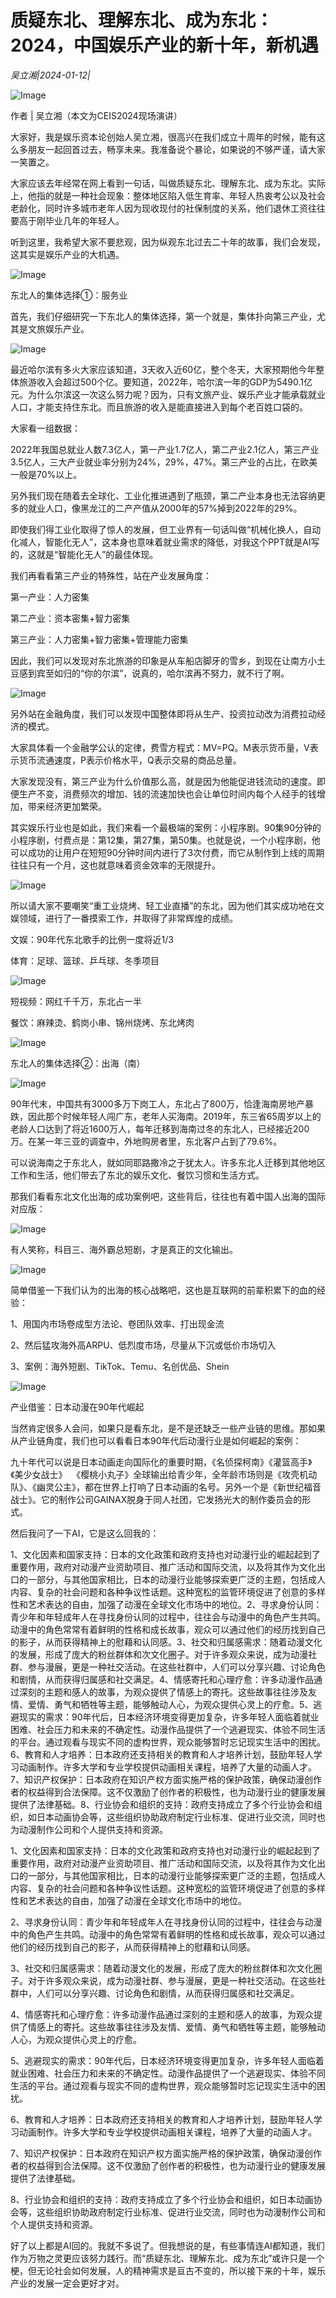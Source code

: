 # 质疑东北、理解东北、成为东北：2024，中国娱乐产业的新十年，新机遇

*吴立湘|2024-01-12|*

![Image](https://mmbiz.qpic.cn/mmbiz_jpg/UgtzVuzhFd5ibEtGcMRuytouSeCo8dAjIskr7AwaGj3ibVTcqradjdb9BmmSI8ic3ZTutgJqUQcswGhV65ick9vqAw/640?wx_fmt=jpeg&from=appmsg&wxfrom=5&wx_lazy=1&wx_co=1)

作者 | 吴立湘（本文为CEIS2024现场演讲）

大家好，我是娱乐资本论创始人吴立湘，很高兴在我们成立十周年的时候，能有这么多朋友一起回首过去，畅享未来。我准备说个暴论，如果说的不够严谨，请大家一笑置之。

大家应该去年经常在网上看到一句话，叫做质疑东北、理解东北、成为东北。实际上，他指的就是一种社会现象：整体地区陷入低生育率、年轻人热衷考公以及社会老龄化，同时许多城市老年人因为现收现付的社保制度的关系，他们退休工资往往要高于刚毕业几年的年轻人。

听到这里，我希望大家不要悲观，因为纵观东北过去二十年的故事，我们会发现，这其实是娱乐产业的大机遇。

![Image](https://mmbiz.qpic.cn/mmbiz_png/jNZszpkibXx8r0eeusveAtyj98pKeBEz7tMuAmiadsyvAk4l30TZvmgP03RGX0iaosuL5yVawsdblYqeWUcOTHYoQ/640?wx_fmt=png&wxfrom=5&wx_lazy=1&wx_co=1)

东北人的集体选择①：服务业

首先，我们仔细研究一下东北人的集体选择，第一个就是，集体扑向第三产业，尤其是文旅娱乐产业。

![Image](https://mmbiz.qpic.cn/mmbiz_jpg/UgtzVuzhFd5ibEtGcMRuytouSeCo8dAjI0Oez1RBpx06ojYibJY3FoiaNhZicsPrFczKlpG2DsG1cr7RJ2PSdmSblQ/640?wx_fmt=jpeg&from=appmsg&wxfrom=5&wx_lazy=1&wx_co=1)

最近哈尔滨有多火大家应该知道，3天收入近60亿，整个冬天，大家预期他今年整体旅游收入会超过500个亿。要知道，2022年，哈尔滨一年的GDP为5490.1亿元。为什么尔滨这一次这么努力呢？因为，只有文旅产业、娱乐产业才能承载就业人口，才能支持住东北。而且旅游的收入是能直接进入到每个老百姓口袋的。

大家看一组数据：

2022年我国总就业人数7.3亿人，第一产业1.7亿人，第二产业2.1亿人，第三产业3.5亿人，三大产业就业率分别为24%，29%，47%。第三产业的占比，在欧美一般是70%以上。

另外我们现在随着去全球化、工业化推进遇到了瓶颈，第二产业本身也无法容纳更多的就业人口，像黑龙江的二产产值从2000年的57%掉到2022年的29%。

即使我们得工业化取得了惊人的发展，但工业界有一句话叫做“机械化换人，自动化减人，智能化无人”，这本身也意味着就业需求的降低，对我这个PPT就是AI写的，这就是“智能化无人”的最佳体现。

我们再看看第三产业的特殊性，站在产业发展角度：

第一产业：人力密集

第二产业：资本密集+智力密集

第三产业：人力密集+智力密集+管理能力密集

因此，我们可以发现对东北旅游的印象是从车船店脚牙的雪乡，到现在让南方小土豆感到宾至如归的“你的尔滨”，说真的，哈尔滨再不努力，就不行了啊。

![Image](https://mmbiz.qpic.cn/mmbiz_jpg/UgtzVuzhFd5ibEtGcMRuytouSeCo8dAjI36ibossN2eFYhdNvr5cbcmWvPyAXNvmH7bIFdcwGy3cjEo5LCfU7Cmw/640?wx_fmt=jpeg&from=appmsg&wxfrom=5&wx_lazy=1&wx_co=1)

另外站在金融角度，我们可以发现中国整体即将从生产、投资拉动改为消费拉动经济的模式。

大家具体看一个金融学公认的定律，费雪方程式：MV=PQ。M表示货币量，V表示货币流通速度，P表示价格水平，Q表示交易的商品总量。

大家发现没有，第三产业为什么价值那么高，就是因为他能促进钱流动的速度。即便生产不变，消费频次的增加、钱的流速加快也会让单位时间内每个人经手的钱增加，带来经济更加繁荣。

其实娱乐行业也是如此，我们来看一个最极端的案例：小程序剧。90集90分钟的小程序剧，付费点是：第12集，第27集，第50集。也就是说，一个小程序剧，他可以成功的让用户在短短90分钟时间内进行了3次付费，而它从制作到上线的周期往往只有一个月，这也就意味着资金效率的无限提升。

![Image](https://mmbiz.qpic.cn/mmbiz_png/UgtzVuzhFd5ibEtGcMRuytouSeCo8dAjI5VV0WtbhdWBzQCYQICcnPOIibAUtIrsh18HA2MwsPKzBpVxsbIj19oQ/640?wx_fmt=png&wxfrom=5&wx_lazy=1&wx_co=1)

所以请大家不要嘲笑“重工业烧烤、轻工业直播”的东北，因为他们其实成功地在文娱领域，进行了一番摸索工作，并取得了非常辉煌的成绩。

文娱：90年代东北歌手的比例一度将近1/3

体育：足球、篮球、乒乓球、冬季项目

![Image](https://mmbiz.qpic.cn/mmbiz_png/UgtzVuzhFd5ibEtGcMRuytouSeCo8dAjIbBtGT6jjcXWLzGRsfEjq6RJdV7y1mVIg4GU0E5mtvgxjkMcVIbwaMQ/640?wx_fmt=png&from=appmsg&wxfrom=5&wx_lazy=1&wx_co=1)

短视频：网红千千万，东北占一半

餐饮：麻辣烫、鹤岗小串、锦州烧烤、东北烤肉

![Image](https://mmbiz.qpic.cn/mmbiz_png/jNZszpkibXx8r0eeusveAtyj98pKeBEz7ejDSZf97dAE3mMYqSpwDp0blV0YsOONibSOjLz8EycRV8uxj7xc8QIg/640?wx_fmt=png&wxfrom=5&wx_lazy=1&wx_co=1)

东北人的集体选择②：出海（南）

![Image](https://mmbiz.qpic.cn/mmbiz_jpg/UgtzVuzhFd5ibEtGcMRuytouSeCo8dAjI4W7zRibd5ibAJE33OVNPtpIYkXsV4sDUyyrA0IojzFhsRbAhYwKyyJRQ/640?wx_fmt=jpeg&wxfrom=5&wx_lazy=1&wx_co=1)

90年代末，中国共有3000多万下岗工人，东北占了800万，恰逢海南房地产暴跌，因此那个时候年轻人闯广东，老年人买海南。2019年，东三省65周岁以上的老龄人口达到了将近1600万人，每年迁移到海南过冬的东北人，已经接近200万。在某一年三亚的调查中，外地购房者里，东北客户占到了79.6%。

可以说海南之于东北人，就如同耶路撒冷之于犹太人。许多东北人迁移到其他地区工作和生活，他们带去了东北的娱乐文化、餐饮习惯和生活方式。

那我们看看东北文化出海的成功案例吧，这些背后，往往也有着中国人出海的国际对应版：

![Image](https://mmbiz.qpic.cn/mmbiz_png/UgtzVuzhFd5ibEtGcMRuytouSeCo8dAjIfMnicibgwtgrM5sib5cvlNTb1NG5pWu2xOhpcAr6H2xGghLUrS5iaicEHbQ/640?wx_fmt=png&from=appmsg&wxfrom=5&wx_lazy=1&wx_co=1)

有人笑称，科目三、海外霸总短剧，才是真正的文化输出。

![Image](https://mmbiz.qpic.cn/mmbiz_png/UgtzVuzhFd5ibEtGcMRuytouSeCo8dAjI3Zby1NscJMNETeN5rIUvKFKTQz4ThftvRNX8nn41x9O7oP4EdQtib3w/640?wx_fmt=png&wxfrom=5&wx_lazy=1&wx_co=1)

简单借鉴一下我们认为的出海的核心战略吧，这也是互联网的前辈积累下的血的经验：

1、用国内市场卷成型方法论、卷团队效率、打出现金流

2、然后猛攻海外高ARPU、低烈度市场，尽量从下沉或低价市场切入

3、案例：海外短剧、TikTok、Temu、名创优品、Shein

![Image](https://mmbiz.qpic.cn/mmbiz_png/jNZszpkibXx8r0eeusveAtyj98pKeBEz7gMbSIRF8ujdpJibC3CLgiaEEY6kJq4YuKUC4cv1ZG4kjEVEHhs35Zn3Q/640?wx_fmt=png&wxfrom=5&wx_lazy=1&wx_co=1)

产业借鉴：日本动漫在90年代崛起

当然肯定很多人会问，如果只是看东北，是不是还缺乏一些产业链的思维。那如果从产业链角度，我们也可以看看日本90年代后动漫行业是如何崛起的案例：

九十年代可以说是日本动画走向国际化的重要时期，《名侦探柯南》《灌篮高手》《美少女战士》  《樱桃小丸子》全球输出给青少年，全年龄市场则是《攻壳机动队》、《幽灵公主》，都在世界上打响了日本动画的名号。另外一个是《新世纪福音战士》。它的制作公司GAINAX脱身于同人社团，它发扬光大的制作委员会的形式。

然后我问了一下AI，它是这么回我的：

1、文化因素和国家支持：日本的文化政策和政府支持也对动漫行业的崛起起到了重要作用，政府对动漫产业资助项目、推广活动和国际交流，以及将其作为文化出口的一部分，与其他国家相比，日本的动漫行业能够探索更广泛的主题，包括成人内容、复杂的社会问题和各种争议性话题。这种宽松的监管环境促进了创意的多样性和艺术表达的自由，加强了动漫在全球文化市场中的地位。2、寻求身份认同：青少年和年轻成年人在寻找身份认同的过程中，往往会与动漫中的角色产生共鸣。动漫中的角色常常有着鲜明的性格和成长故事，观众可以通过他们的经历找到自己的影子，从而获得精神上的慰藉和认同感。3、社交和归属感需求：随着动漫文化的发展，形成了庞大的粉丝群体和次文化圈子。对于许多观众来说，成为动漫社群、参与漫展，更是一种社交活动。在这些社群中，人们可以分享兴趣、讨论角色和剧情，从而获得归属感和社交满足。4、情感寄托和心理疗愈：许多动漫作品通过深刻的主题和感人的故事，为观众提供了情感上的寄托。这些故事往往涉及友情、爱情、勇气和牺牲等主题，能够触动人心，为观众提供心灵上的疗愈。5、逃避现实的需求：90年代后，日本经济环境变得更加复杂，许多年轻人面临着就业困难、社会压力和未来的不确定性。动漫作品提供了一个逃避现实、体验不同生活的平台。通过观看与现实不同的虚构世界，观众能够暂时忘记现实生活中的困扰。6、教育和人才培养：日本政府还支持相关的教育和人才培养计划，鼓励年轻人学习动画制作。许多大学和专业学校提供动画相关课程，培养了大量的动画人才。7、知识产权保护：日本政府在知识产权方面实施严格的保护政策，确保动漫创作者的权益得到合法保障。这不仅激励了创作者的积极性，也为动漫行业的健康发展提供了法律基础。8、行业协会和组织的支持：政府支持成立了多个行业协会和组织，如日本动画协会等，这些组织协助政府制定行业标准、促进行业交流，同时也为动漫制作公司和个人提供支持和资源。

1、文化因素和国家支持：日本的文化政策和政府支持也对动漫行业的崛起起到了重要作用，政府对动漫产业资助项目、推广活动和国际交流，以及将其作为文化出口的一部分，与其他国家相比，日本的动漫行业能够探索更广泛的主题，包括成人内容、复杂的社会问题和各种争议性话题。这种宽松的监管环境促进了创意的多样性和艺术表达的自由，加强了动漫在全球文化市场中的地位。

2、寻求身份认同：青少年和年轻成年人在寻找身份认同的过程中，往往会与动漫中的角色产生共鸣。动漫中的角色常常有着鲜明的性格和成长故事，观众可以通过他们的经历找到自己的影子，从而获得精神上的慰藉和认同感。

3、社交和归属感需求：随着动漫文化的发展，形成了庞大的粉丝群体和次文化圈子。对于许多观众来说，成为动漫社群、参与漫展，更是一种社交活动。在这些社群中，人们可以分享兴趣、讨论角色和剧情，从而获得归属感和社交满足。

4、情感寄托和心理疗愈：许多动漫作品通过深刻的主题和感人的故事，为观众提供了情感上的寄托。这些故事往往涉及友情、爱情、勇气和牺牲等主题，能够触动人心，为观众提供心灵上的疗愈。

5、逃避现实的需求：90年代后，日本经济环境变得更加复杂，许多年轻人面临着就业困难、社会压力和未来的不确定性。动漫作品提供了一个逃避现实、体验不同生活的平台。通过观看与现实不同的虚构世界，观众能够暂时忘记现实生活中的困扰。

6、教育和人才培养：日本政府还支持相关的教育和人才培养计划，鼓励年轻人学习动画制作。许多大学和专业学校提供动画相关课程，培养了大量的动画人才。

7、知识产权保护：日本政府在知识产权方面实施严格的保护政策，确保动漫创作者的权益得到合法保障。这不仅激励了创作者的积极性，也为动漫行业的健康发展提供了法律基础。

8、行业协会和组织的支持：政府支持成立了多个行业协会和组织，如日本动画协会等，这些组织协助政府制定行业标准、促进行业交流，同时也为动漫制作公司和个人提供支持和资源。

好了以上都是AI回的。我就不多说了。但我想说的是，有些事情连AI都知道，我们作为万物之灵更应该努力践行。而“质疑东北、理解东北、成为东北”或许只是一个梗，但无论社会如何发展，人的精神需求是亘古不变的，所以接下来的十年，娱乐产业的发展一定会更好才对。

